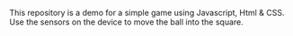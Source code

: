 This repository is a demo for a simple game using Javascript, Html & CSS. Use the sensors on the device to move the ball into the square.
